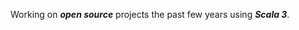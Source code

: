 <!-- top commit numnber: 13336 -->

Working on ***open source*** projects the past few years using ***Scala 3***.

<!--
![Stats](https://github-readme-stats.vercel.app/api?username=objektwerks&show_icons=true&hide_border=true&rank_icon=percentile)
-->

<!--
8.14
8.15
8.16
8.17
-->
